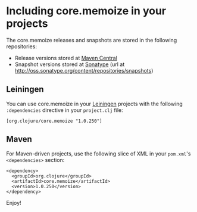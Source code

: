 Including core.memoize in your projects
=====================================

The core.memoize releases and snapshots are stored in the following repositories:

 * Release versions stored at [Maven Central](http://search.maven.org/#search%7Cgav%7C1%7Cg%3A%22org.clojure%22%20AND%20a%3A%22core.memoize%22)
 * Snapshot versions stored at [Sonatype](https://oss.sonatype.org/index.html#nexus-search;gav~org.clojure~core.memoize~~~) (url at <http://oss.sonatype.org/content/repositories/snapshots>)

## Leiningen

You can use core.memoize in your [Leiningen](https://github.com/technomancy/leiningen) projects with the following `:dependencies` directive in your `project.clj` file:

    [org.clojure/core.memoize "1.0.250"]

## Maven

For Maven-driven projects, use the following slice of XML in your `pom.xml`'s `<dependencies>` section:

    <dependency>
      <groupId>org.clojure</groupId>
      <artifactId>core.memoize</artifactId>
      <version>1.0.250</version>
    </dependency>

Enjoy!
